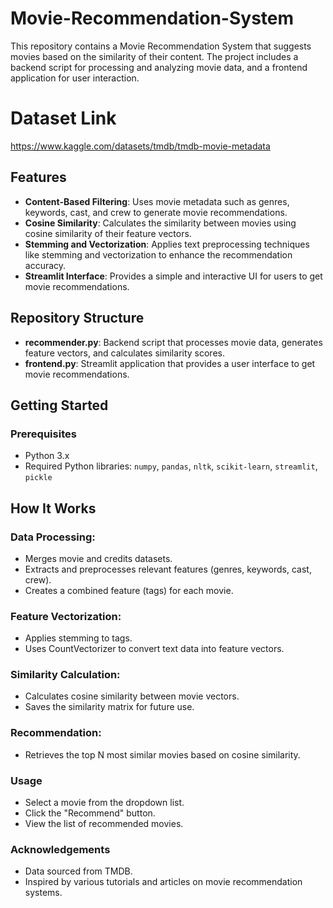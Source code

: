 # Movie-Recommendation-System
This repository contains a Movie Recommendation System that suggests movies based on the similarity of their content. The project includes a backend script for processing and analyzing movie data, and a frontend application for user interaction.

# Dataset Link
https://www.kaggle.com/datasets/tmdb/tmdb-movie-metadata

## Features

- **Content-Based Filtering**: Uses movie metadata such as genres, keywords, cast, and crew to generate movie recommendations.  
- **Cosine Similarity**: Calculates the similarity between movies using cosine similarity of their feature vectors.  
- **Stemming and Vectorization**: Applies text preprocessing techniques like stemming and vectorization to enhance the recommendation accuracy.  
- **Streamlit Interface**: Provides a simple and interactive UI for users to get movie recommendations.

## Repository Structure

- **recommender.py**: Backend script that processes movie data, generates feature vectors, and calculates similarity scores.  
- **frontend.py**: Streamlit application that provides a user interface to get movie recommendations.

## Getting Started

### Prerequisites

- Python 3.x  
- Required Python libraries: `numpy`, `pandas`, `nltk`, `scikit-learn`, `streamlit`, `pickle`
  
## How It Works

### Data Processing:
- Merges movie and credits datasets.
- Extracts and preprocesses relevant features (genres, keywords, cast, crew).
- Creates a combined feature (tags) for each movie.

### Feature Vectorization:
- Applies stemming to tags.
- Uses CountVectorizer to convert text data into feature vectors.

### Similarity Calculation:
- Calculates cosine similarity between movie vectors.
- Saves the similarity matrix for future use.

### Recommendation:
- Retrieves the top N most similar movies based on cosine similarity.

### Usage
- Select a movie from the dropdown list.
- Click the "Recommend" button.
- View the list of recommended movies.

### Acknowledgements
- Data sourced from TMDB.
- Inspired by various tutorials and articles on movie recommendation systems.
